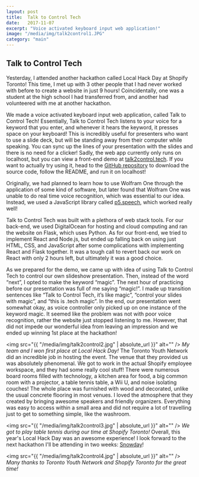 ```yaml
---
layout: post
title:  Talk to Control Tech
date:   2017-11-07
excerpt: "Voice activated keyboard input web application!"
image: "/media/img/talk2control1.JPG"
category: "main"
---
```


## Talk to Control Tech
Yesterday, I attended another hackathon called Local Hack Day at Shopify Toronto! This time, I met up with 3 other people that I had never worked with before to create a website in just 9 hours! Coincidentally, one was a student at the high school I had transferred from, and another had volunteered with me at another hackathon.

We made a voice activated keyboard input web application, called Talk to Control Tech! Essentially, Talk to Control Tech listens to your voice for a keyword that you enter, and whenever it hears the keyword, it presses space on your keyboard! This is incredibly useful for presenters who want to use a slide deck, but will be standing away from their computer while speaking. You can sync up the lines of your presentation with the slides and there is no need for a clicker! Sadly, the web app currently only runs on localhost, but you can view a front-end demo at [talk2control.tech](http://talk2control.tech). If you want to actually try using it, head to the [GitHub repository](https://github.com/WilliamLQin/talk2control) to download the source code, follow the README, and run it on localhost!

Originally, we had planned to learn how to use Wolfram One through the application of some kind of software, but later found that Wolfram One was unable to do real time voice recognition, which was essential to our idea. Instead, we used a JavaScript library called [p5.speech](http://ability.nyu.edu/p5.js-speech/), which worked really well!  

Talk to Control Tech was built with a plethora of web stack tools. For our back-end, we used DigitalOcean for hosting and cloud computing and ran the website on Flask, which uses Python. As for our front-end, we tried to implement React and Node.js, but ended up falling back on using just HTML, CSS, and JavaScript after some complications with implementing React and Flask together. It was a tough call to revert back our work on React with only 2 hours left, but ultimately it was a good choice.

As we prepared for the demo, we came up with idea of using Talk to Control Tech to control our own slideshow presentation. Then, instead of the word “next”, I opted to make the keyword “magic”. The next hour of practicing before our presentation was full of me saying “magic!”. I made up transition sentences like “Talk to Control Tech, it’s like magic”, “control your slides with magic”, and “this is .tech magic”. In the end, our presentation went somewhat okay, as voice controller only picked up on one instance of the keyword magic. It seemed like the problem was not with poor voice recognition, rather the website just stopped listening to me. However, that did not impede our wonderful idea from leaving an impression and we ended up winning 1st place at the hackathon!

<span class="image fit"><img src="{{ "/media/img/talk2control2.jpg" | absolute_url }}" alt="" />
    <i>My team and I won first place at Local Hack Day!</i>
</span>
The Toronto Youth Network did an incredible job in hosting the event. The venue that they provided us was absolutely phenomenal. We got to work in the actual Shopify employee workspace, and they had some really cool stuff! There were numerous board rooms filled with technology, a kitchen area for food, a big common room with a projector, a table tennis table, a Wii U, and noise isolating couches! The whole place was furnished with wood and decorated, unlike the usual concrete flooring in most venues. I loved the atmosphere that they created by bringing awesome speakers and friendly organizers. Everything was easy to access within a small area and did not require a lot of travelling just to get to something simple, like the washroom.

<span class="image fit"><img src="{{ "/media/img/talk2control3.jpg" | absolute_url }}" alt="" />
    <i>We got to play table tennis during our time at Shopify Toronto!</i>
</span>
Overall, this year's Local Hack Day was an awesome experience! I look forward to the next hackathon I'll be attending in two weeks: [Snowday](http://snowday.projectcipher.io)!

<span class="image fit"><img src="{{ "/media/img/talk2control4.jpg" | absolute_url }}" alt="" />
    <i>Many thanks to Toronto Youth Network and Shopify Toronto for the great time!</i>
</span>